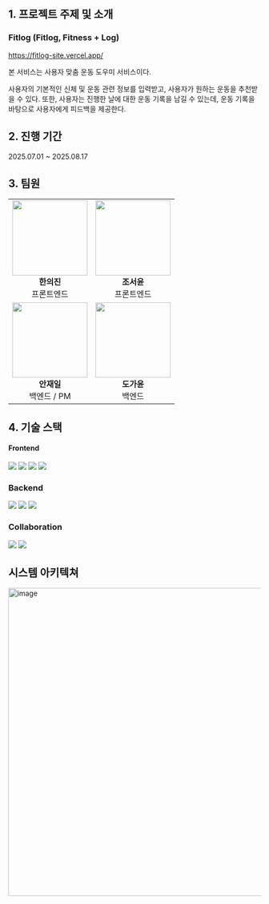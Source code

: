 

## 1. 프로젝트 주제 및 소개
### Fitlog (Fitlog, Fitness + Log)
https://fitlog-site.vercel.app/

본 서비스는 사용자 맞춤 운동 도우미 서비스이다.

사용자의 기본적인 신체 및 운동 관련 정보를 입력받고, 사용자가 원하는 운동을 추천받을 수 있다.
또한, 사용자는 진행한 날에 대한 운동 기록을 남길 수 있는데, 운동 기록을 바탕으로 사용자에게 피드백을 제공한다.



## 2. 진행 기간
2025.07.01 ~ 2025.08.17

## 3. 팀원

| | |
| :---: | :---: |
| <img src="https://avatars.githubusercontent.com/u/210150779?s=96&v=4" width="150"><br />**한의진**<br />프론트엔드 | <img src="https://avatars.githubusercontent.com/u/211123954?s=96&v=4" width="150"><br />**조서윤**<br />프론트엔드 |
| <img src="https://avatars.githubusercontent.com/u/81521290?s=96&v=4" width="150"><br />**안재일**<br />백엔드 / PM | <img src="https://avatars.githubusercontent.com/u/173528886?s=96&v=4" width="150"><br />**도가윤**<br />백엔드 |


## 4. 기술 스택
#### Frontend
<img src="https://img.shields.io/badge/html5-E34F26?style=for-the-badge&logo=html5&logoColor=white"> <img src="https://img.shields.io/badge/css-1572B6?style=for-the-badge&logo=css3&logoColor=white"> <img src="https://img.shields.io/badge/javascript-F7DF1E?style=for-the-badge&logo=javascript&logoColor=black"> <img src="https://img.shields.io/badge/react-61DAFB?style=for-the-badge&logo=react&logoColor=black">

### Backend
<img src="https://img.shields.io/badge/java-007396?style=for-the-badge&logo=java&logoColor=white"> <img src="https://img.shields.io/badge/springboot-6DB33F?style=for-the-badge&logo=springboot&logoColor=white"> <img src="https://img.shields.io/badge/mariaDB-003545?style=for-the-badge&logo=mariaDB&logoColor=white">

### Collaboration
<img src="https://img.shields.io/badge/git-F05032?style=for-the-badge&logo=git&logoColor=white"> <img src="https://img.shields.io/badge/github-181717?style=for-the-badge&logo=github&logoColor=white">


## 시스템 아키텍쳐
<img width="1074" height="615" alt="image" src="https://github.com/user-attachments/assets/e9fc2e5d-67fc-4424-a951-810c9b9f0abb" />
